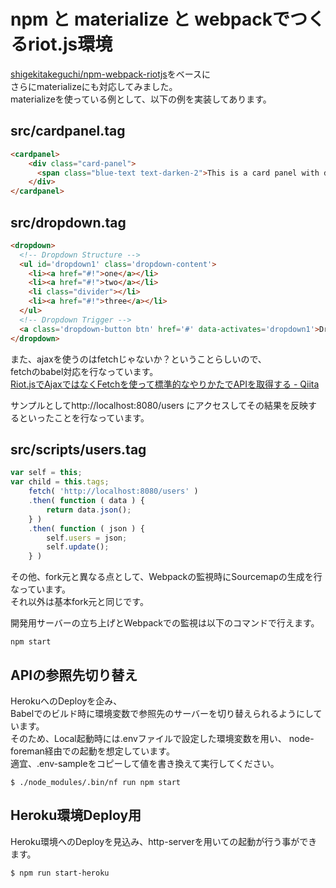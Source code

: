 # npm と materialize と webpackでつくるriot.js環境
[shigekitakeguchi/npm-webpack-riotjs](https://github.com/shigekitakeguchi/npm-webpack-riotjs)をベースに  
さらにmaterializeにも対応してみました。  
materializeを使っている例として、以下の例を実装してあります。  
## src/cardpanel.tag
``` html
<cardpanel>
    <div class="card-panel">
      <span class="blue-text text-darken-2">This is a card panel with dark blue text</span>
    </div>
</cardpanel>
```
## src/dropdown.tag
``` html
<dropdown>
  <!-- Dropdown Structure -->
  <ul id='dropdown1' class='dropdown-content'>
    <li><a href="#!">one</a></li>
    <li><a href="#!">two</a></li>
    <li class="divider"></li>
    <li><a href="#!">three</a></li>
  </ul>
  <!-- Dropdown Trigger -->
  <a class='dropdown-button btn' href='#' data-activates='dropdown1'>Drop Me!</a>
</dropdown>
```

また、ajaxを使うのはfetchじゃないか？ということらしいので、  
fetchのbabel対応を行なっています。  
[Riot.jsでAjaxではなくFetchを使って標準的なやりかたでAPIを取得する - Qiita](http://qiita.com/aggre/items/c36d8fe34551569e2e6f)

サンプルとしてhttp://localhost:8080/users 
にアクセスしてその結果を反映するといったことを行なっています。  
## src/scripts/users.tag
``` javascript
var self = this;
var child = this.tags;
    fetch( 'http://localhost:8080/users' )
    .then( function ( data ) {
        return data.json();
    } )
    .then( function ( json ) {
        self.users = json;
        self.update();
    } )
```

その他、fork元と異なる点として、Webpackの監視時にSourcemapの生成を行なっています。  
それ以外は基本fork元と同じです。  

開発用サーバーの立ち上げとWebpackでの監視は以下のコマンドで行えます。
```
npm start
```

## APIの参照先切り替え
HerokuへのDeployを企み、  
Babelでのビルド時に環境変数で参照先のサーバーを切り替えられるようにしています。  
そのため、Local起動時には.envファイルで設定した環境変数を用い、
node-foreman経由での起動を想定しています。  
適宜、.env-sampleをコピーして値を書き換えて実行してください。  
```
$ ./node_modules/.bin/nf run npm start
```

## Heroku環境Deploy用
Heroku環境へのDeployを見込み、http-serverを用いての起動が行う事ができます。
```
$ npm run start-heroku
```
